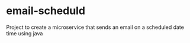 ﻿# email-scheduld
Project to create a microservice that sends an email on a scheduled date time using java
